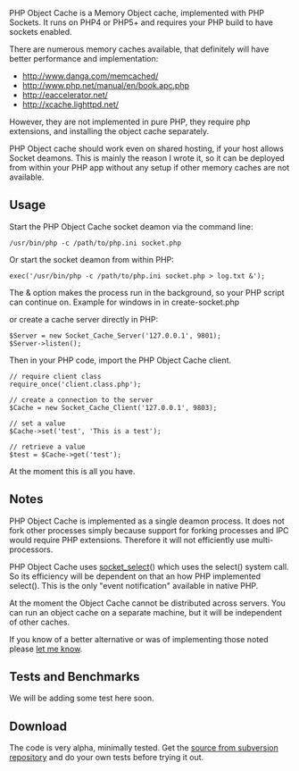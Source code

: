 PHP Object Cache is a Memory Object cache, implemented with PHP Sockets. It runs on PHP4 or PHP5+ and requires your PHP build to have sockets enabled.

There are numerous memory caches available, that definitely will have better performance and implementation:

  * http://www.danga.com/memcached/
  * http://www.php.net/manual/en/book.apc.php
  * http://eaccelerator.net/
  * http://xcache.lighttpd.net/

However, they are not implemented in pure PHP, they require php extensions, and installing the object cache separately.

PHP Object cache should work even on shared hosting, if your host allows Socket deamons. This is mainly the reason I wrote it, so it can be deployed from within your PHP app without any setup if other memory caches are not available.

## Usage ##

Start the PHP Object Cache socket deamon via the command line:

```
/usr/bin/php -c /path/to/php.ini socket.php
```

Or start the socket deamon from within PHP:

```
exec('/usr/bin/php -c /path/to/php.ini socket.php > log.txt &');
```

The & option makes the process run in the background, so your PHP script can continue on. Example for windows in in create-socket.php

or create a cache server directly in PHP:

```
$Server = new Socket_Cache_Server('127.0.0.1', 9801);
$Server->listen();
```


Then in your PHP code, import the PHP Object Cache client.

```
// require client class
require_once('client.class.php');

// create a connection to the server
$Cache = new Socket_Cache_Client('127.0.0.1', 9803);

// set a value
$Cache->set('test', 'This is a test');

// retrieve a value
$test = $Cache->get('test');
```

At the moment this is all you have.

## Notes ##

PHP Object Cache is implemented as a single deamon process. It does not fork other processes simply because support for forking processes and IPC would require PHP extensions. Therefore it will not efficiently use multi-processors.

PHP Object Cache uses [socket\_select](http://php.net/manual/en/function.socket-select.php)() which uses the select() system call. So its efficiency will be dependent on that an how PHP implemented select(). This is the only "event notification" available in native PHP.

At the moment the Object Cache cannot be distributed across servers. You can run an object cache on a separate machine, but it will be independent of other caches.

If you know of a better alternative or was of implementing those noted please [let me know](http://www.bucabay.com/contact/).

## Tests and Benchmarks ##

We will be adding some test here soon.

## Download ##

The code is very alpha, minimally tested. Get the [source from subversion repository](http://code.google.com/p/php-object-cache/source/checkout) and do your own tests before trying it out.